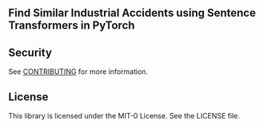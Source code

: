 ## Find Similar Industrial Accidents using Sentence Transformers in PyTorch

## Security

See [CONTRIBUTING](CONTRIBUTING.md#security-issue-notifications) for more information.

## License

This library is licensed under the MIT-0 License. See the LICENSE file.

